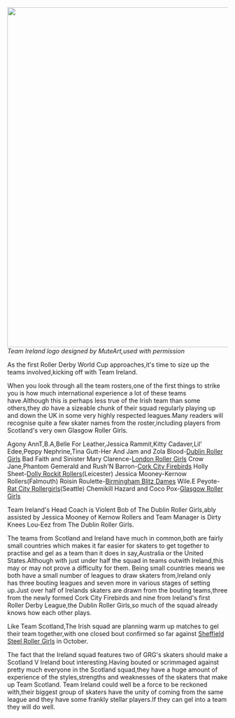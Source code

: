 <html><body><a href="http://scottishrollerderbyblog.com/2011/10/logoti.jpg"><img src="http://scottishrollerderbyblog.com/2011/10/logoti.jpg" alt="" title="LogoTI" width="614" height="776" class="aligncenter size-full wp-image-231"></a>
<em>Team Ireland logo designed by MuteArt,used with permission</em>

As the first Roller Derby World Cup approaches,it's time to size up the teams involved,kicking off with Team Ireland.

When you look through all the team rosters,one of the first things to strike you is how much international experience a lot of these teams have.Although this is perhaps less true of the Irish team than some others,they <em>do</em> have a sizeable chunk of their squad regularly playing up and down the UK in some very highly respected leagues.Many readers will recognise quite a few skater names from the roster,including players from Scotland's very own Glasgow Roller Girls.

Agony AnnT,B.A,Belle For Leather,Jessica Rammit,Kitty Cadaver,Lil' Edee,Peppy Nephrine,Tina Gutt-Her And Jam and Zola Blood-<a href="http://dublinrollergirls.wordpress.com/">Dublin Roller Girls</a>
Bad Faith and Sinister Mary Clarence-<a href="http://www.londonrollergirls.com/">London Roller Girls</a>
Crow Jane,Phantom Gemerald and Rush'N Barron-<a href="http://www.corkcityfirebirds.blogspot.com/">Cork City Firebirds</a>
Holly Sheet-<a href="http://www.dollyrockitrollers.co.uk/">Dolly Rockit Rollers</a>(Leicester)
Jessica Mooney-Kernow Rollers(Falmouth)
Roisin Roulette-<a href="http://www.blitzdames.com/">Birmingham Blitz Dames</a>
Wile.E Peyote-<a href="http://ratcityrollergirls.com/">Rat City Rollergirls</a>(Seattle)
Chemikill Hazard and Coco Pox-<a href="http://glasgowrollergirls.com/blog/">Glasgow Roller Girls</a>

Team Ireland's Head Coach is Violent Bob of The Dublin Roller Girls,ably assisted by Jessica Mooney of Kernow Rollers and Team Manager is Dirty Knees Lou-Eez from The Dublin Roller Girls.

The teams from Scotland and Ireland have much in common,both are fairly small countries which makes it far easier for skaters to get together to practise and gel as a team than it does in say,Australia or the United States.Although with just under half the squad in teams outwith Ireland,this may or may not prove a difficulty for them.
Being small countries means we both have a small number of leagues to draw skaters from,Ireland only has three bouting leagues and seven more in various stages of setting up.Just over half of Irelands skaters are drawn from the bouting teams,three from the newly formed Cork City Firebirds and nine from Ireland's first Roller Derby League,the Dublin Roller Girls,so much of the squad already knows how each other plays.

Like Team Scotland,The Irish squad are planning warm up matches to gel their team together,with one closed bout confirmed so far against <a href="http://www.sheffieldsteelrollergirls.com/index.php">Sheffield Steel Roller Girls</a> in October.

The fact that the Ireland squad features two of GRG's skaters should make a Scotland V Ireland bout interesting.Having bouted or scrimmaged against pretty much everyone in the Scotland squad,they have a huge amount of experience of the styles,strengths and weaknesses of the skaters that make up Team Scotland.
Team Ireland could well be a force to be reckoned with,their biggest group of skaters have the unity of coming from the same league and they have some frankly stellar players.If they can gel into a team they will do well.
</body></html>
